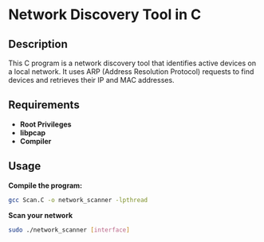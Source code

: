 # Network Discovery Tool in C

## Description

This C program is a network discovery tool that identifies active devices on a local network. It uses ARP (Address Resolution Protocol) requests to find devices and retrieves their IP and MAC addresses.



## Requirements
* **Root Privileges**
* **libpcap** 
* **Compiler**

## Usage

**Compile the program:**

```bash
gcc Scan.C -o network_scanner -lpthread
```

**Scan your network**

```bash
sudo ./network_scanner [interface]
```

